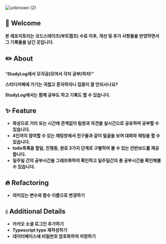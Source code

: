 ![unknown (2)](https://user-images.githubusercontent.com/92367032/183646537-18084af6-d1e4-4d08-b19c-f3d27de3ef79.png)


## 🐋 Welcome

**본 레포지토리는 코드스테이츠(부트캠프) 수료 이후, 개선 및 추가 사항들을 반영하면서 그 기록들을 남긴 곳입니다.**


## ✏️ About

“**StudyLog에서 모각공(모여서 각자 공부)하자!”**

**스터디카페에 가기는 귀찮고 혼자하자니 집중이 잘 안되시나요?**

**StudyLog에서는 함께 공부도 하고 기록도 할 수 있습니다.**

## ✨ Feature

- **화상으로 거리 또는 시간에 관계없이 팀원과 의견을 실시간으로 공유하며 공부할 수 있습니다.**
- **4인까지 참여할 수 있는 채팅방에서 친구들과 같이 얼굴을 보며 대화와 채팅을 할 수 있습니다.**
- **todo목록을 할일, 진행중, 완료 3가지 단계로 구별하여 볼 수 있는 칸반보드를 제공합니다.**
- **일주일 간의 공부시간을 그래프화하여 확인하고 일주일간의 총 공부시간을 확인해볼 수 있습니다.**

## 🔥 Refactoring

- **의미있는 변수와 함수 이름으로 변경하기**

## 💧 Additional Details

- **카카오 소셜 로그인 추가하기**
- **Typescript type 재작성하기**
- **데이터베이스에 비밀번호 암호화하여 저장하기**
